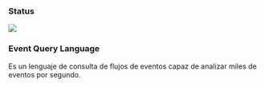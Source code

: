 ### Status
![](http://186.151.250.163:81/tfs/DefaultCollection/_apis/public/build/definitions/09a7f603-c0d2-43a7-aa03-432fdd8b7e7e/1/badge) 
### Event Query Language

Es un lenguaje de consulta de flujos de eventos capaz de analizar miles de eventos por segundo.